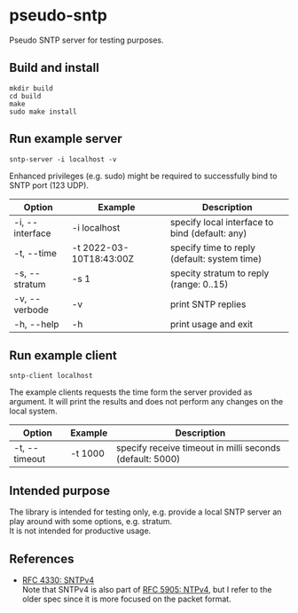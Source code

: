 # pseudo-sntp

Pseudo SNTP server for testing purposes.

## Build and install

````
mkdir build
cd build
make
sudo make install
````

## Run example server

````
sntp-server -i localhost -v
````

Enhanced privileges (e.g. sudo) might be required to successfully bind to SNTP port (123 UDP).

| Option          | Example                 | Description |
| --------------- | ----------------------- | ----------- |
| -i, --interface | -i localhost            | specify local interface to bind (default: any) |
| -t, --time      | -t 2022-03-10T18:43:00Z | specify time to reply (default: system time) |
| -s, --stratum   | -s 1                    | specity stratum to reply (range: 0..15) |
| -v, --verbode   | -v                      | print SNTP replies |
| -h, --help      | -h                      | print usage and exit |

## Run example client

````
sntp-client localhost
````

The example clients requests the time form the server provided as argument. It will print the results and does not perform any changes on the local system.

| Option        | Example | Description |
| ------------- | ------- | ----------- |
| -t, --timeout | -t 1000 | specify receive timeout in milli seconds (default: 5000) |

## Intended purpose

The library is intended for testing only, e.g. provide a local SNTP server an play around with some options, e.g. stratum.  
It is not intended for productive usage.

## References

- [RFC 4330: SNTPv4](https://datatracker.ietf.org/doc/html/rfc4330)  
  Note that SNTPv4 is also part of [RFC 5905: NTPv4](https://datatracker.ietf.org/doc/html/rfc5905), but I refer to the older spec since it is more focused on the packet format.